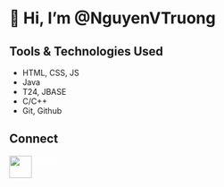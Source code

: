 # 👋 Hi, I’m @NguyenVTruong
## Tools & Technologies Used
- HTML, CSS, JS
- Java
- T24, JBASE
- C/C++
- Git, Github
## Connect


<a href= "https://google.com"><img style="float: left" src="https://iconsplace.com/wp-content/uploads/_icons/ffffff/256/png/github-icon-18-256.png" width= "40;"></img><p> Github</p></a>

<style>
a{
    color:white;
}
</style>
